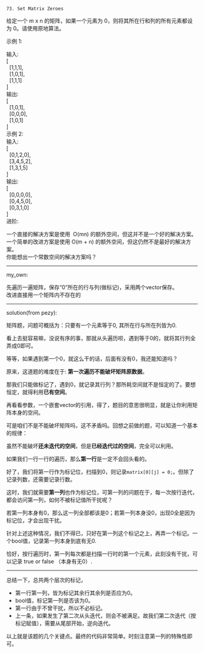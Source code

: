     73. Set Matrix Zeroes

给定一个 m x n 的矩阵，如果一个元素为 0，则将其所在行和列的所有元素都设为 0。请使用原地算法。

示例 1: 

输入:  
[  
  [1,1,1],  
  [1,0,1],  
  [1,1,1]  
]   
输出:   
[  
  [1,0,1],  
  [0,0,0],  
  [1,0,1]  
]  
示例 2:  
输入:   
[  
  [0,1,2,0],  
  [3,4,5,2],  
  [1,3,1,5]  
]  
输出:   
[  
  [0,0,0,0],  
  [0,4,5,0],  
  [0,3,1,0]  
]  
进阶:  

一个直接的解决方案是使用  O(mn) 的额外空间，但这并不是一个好的解决方案。  
一个简单的改进方案是使用 O(m + n) 的额外空间，但这仍然不是最好的解决方案。  
你能想出一个常数空间的解决方案吗？  

---------------

my_own:  

先遍历一遍矩阵，保存“0”所在的行与列(做标记)，采用两个vector保存。  
改进直接用一个矩阵内不存在的

--------------------

solution(from pezy):  

矩阵题，问题可概括为：只要有一个元素等于0, 其所在行与所在列皆为0.

看上去挺容易嘛，没说有序的事，那就从头遍历呗，遇到等于0的，就将其行列全弄成0即可。

等等，如果遇到第一个0，就这么干的话，后面有没有0，我还能知道吗？

原来，这道题的难度在于: **第一次遍历不能破坏矩阵原数据**。

那我们只能做标记了，遇到0，就记录其行列？那所耗空间就不是恒定的了。要想恒定，就得利用**已有空间**。

再看看参数，一个嵌套vector的引用，得了，题目的意思很明显，就是让你利用矩阵本身的空间。

可是咱们不是不能破坏矩阵吗，这不矛盾吗。回想之前做的题，可以知道一个基本的规律：

虽然不能破坏**还未迭代的空间**，但是**已经迭代过的空间**，完全可以利用。

如果我们一行一行的遍历，那么**第一行**是一定不会回头看的。

好了，我们将第一行作为标记位，扫描到0，则记录`matrix[0][j] = 0;`。但除了记录列数，还需要记录行数。

这时，我们就需要**第一列**也作为标记位，可第一列的问题在于，每一次按行迭代，都会访问第一列，如何不被标记值所干扰呢？

若第一列本身有0，那么这一列全部都该是0；若第一列本身没0，出现0全是因为标记位，才会出现干扰。

针对上述这种情况，我们不得已，只好在第一列这个标记之上，再弄一个标记。一个bool值，记录第一列本身到底有无0.

恰好，按行遍历时，第一列每次都是扫描一行时的第一个元素，此刻没有干扰，可以记录 true or false （本身有无0）.

-----

总结一下，总共两个层次的标记，

- 第一行第一列，皆为标记其余行其余列是否应为0。
- bool值，标记第一列是否该为0。
- 第一行由于不曾干扰，所以不必标记。
- 上一条，如果发生了第二次从头迭代，则会不被满足。故我们第二次迭代（按标记赋值），需要从尾部开始，逆向迭代。

以上就是该题的几个关键点。最终的代码非常简单。时刻注意第一列的特殊性即可。
